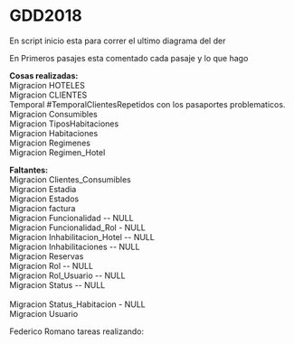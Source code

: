 # GDD2018

En script inicio esta para correr el ultimo diagrama del der

En Primeros pasajes esta comentado cada pasaje y lo que hago
<br>

<b>Cosas realizadas:</b>
<br>
Migracion HOTELES
<br>
Migracion CLIENTES
<br>
Temporal #TemporalClientesRepetidos con los pasaportes problematicos.
<br>
Migracion Consumibles
<br>
Migracion TiposHabitaciones
<br>
Migracion Habitaciones
<br>
Migracion Regimenes
<br>
Migracion Regimen_Hotel
<br>

<b>Faltantes:</b>
<br>
Migracion Clientes_Consumibles
<br>
Migracion Estadia
<br>
Migracion Estados
<br>
Migracion factura
<br>
Migracion Funcionalidad -- NULL
<br>
Migracion Funcionalidad_Rol - NULL
<br>
Migracion Inhabilitacion_Hotel -- NULL
<br>
Migracion Inhabilitaciones -- NULL
<br>
Migracion Reservas
<br>
Migracion Rol -- NULL
<br>
Migracion Rol_Usuario -- NULL
<br>
Migracion Status -- NULL
<br>  
Migracion Status_Habitacion - NULL
<br>
Migracion Usuario
<br>



Federico Romano tareas realizando:

